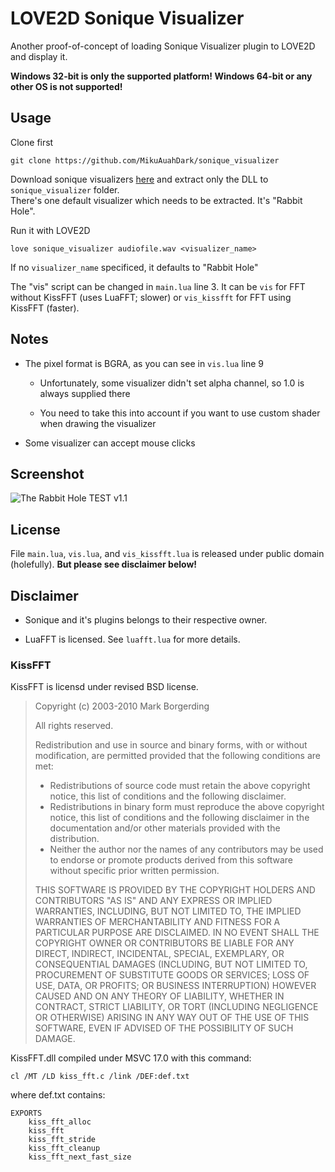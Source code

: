 LOVE2D Sonique Visualizer
=========================

Another proof-of-concept of loading Sonique Visualizer plugin to LOVE2D and display it.

**Windows 32-bit is only the supported platform! Windows 64-bit or any other OS is not supported!**

Usage
-----

Clone first

    git clone https://github.com/MikuAuahDark/sonique_visualizer

Download sonique visualizers [here](http://aimp.ru/index.php?do=catalog&rec_id=36) and extract only the DLL to `sonique_visualizer` folder.  
There's one default visualizer which needs to be extracted. It's "Rabbit Hole".

Run it with LOVE2D

    love sonique_visualizer audiofile.wav <visualizer_name>

If no `visualizer_name` specificed, it defaults to "Rabbit Hole"

The "vis" script can be changed in `main.lua` line 3. It can be `vis` for FFT without KissFFT (uses LuaFFT; slower) or `vis_kissfft` for FFT using KissFFT (faster).

Notes
-----

* The pixel format is BGRA, as you can see in `vis.lua` line 9

  * Unfortunately, some visualizer didn't set alpha channel, so 1.0 is always supplied there
  
  * You need to take this into account if you want to use custom shader when drawing the visualizer

* Some visualizer can accept mouse clicks

Screenshot
----------

![The Rabbit Hole TEST v1.1](https://i.imgur.com/tviWg5r.png)

License
-------

File `main.lua`, `vis.lua`, and `vis_kissfft.lua` is released under public domain (holefully). **But please see disclaimer below!**

Disclaimer
----------

* Sonique and it's plugins belongs to their respective owner.

* LuaFFT is licensed. See `luafft.lua` for more details.

### KissFFT

KissFFT is licensd under revised BSD license.

> Copyright (c) 2003-2010 Mark Borgerding
> 
> All rights reserved.
> 
> Redistribution and use in source and binary forms, with or without modification, are permitted provided that the following conditions are met:
> 
> 	* Redistributions of source code must retain the above copyright notice, this list of conditions and the following disclaimer.
> 	* Redistributions in binary form must reproduce the above copyright notice, this list of conditions and the following disclaimer in the documentation and/or other materials provided with the distribution.
> 	* Neither the author nor the names of any contributors may be used to endorse or promote products derived from this software without specific prior written permission.
> 
> THIS SOFTWARE IS PROVIDED BY THE COPYRIGHT HOLDERS AND CONTRIBUTORS "AS IS" AND ANY EXPRESS OR IMPLIED WARRANTIES, INCLUDING, BUT NOT LIMITED TO, THE IMPLIED WARRANTIES OF MERCHANTABILITY AND FITNESS FOR A PARTICULAR PURPOSE ARE DISCLAIMED. IN NO EVENT SHALL THE COPYRIGHT OWNER OR CONTRIBUTORS BE LIABLE FOR ANY DIRECT, INDIRECT, INCIDENTAL, SPECIAL, EXEMPLARY, OR CONSEQUENTIAL DAMAGES (INCLUDING, BUT NOT LIMITED TO, PROCUREMENT OF SUBSTITUTE GOODS OR SERVICES; LOSS OF USE, DATA, OR PROFITS; OR BUSINESS INTERRUPTION) HOWEVER CAUSED AND ON ANY THEORY OF LIABILITY, WHETHER IN CONTRACT, STRICT LIABILITY, OR TORT (INCLUDING NEGLIGENCE OR OTHERWISE) ARISING IN ANY WAY OUT OF THE USE OF THIS SOFTWARE, EVEN IF ADVISED OF THE POSSIBILITY OF SUCH DAMAGE.

KissFFT.dll compiled under MSVC 17.0 with this command:

    cl /MT /LD kiss_fft.c /link /DEF:def.txt

where def.txt contains:

	EXPORTS
		kiss_fft_alloc
		kiss_fft
		kiss_fft_stride
		kiss_fft_cleanup
		kiss_fft_next_fast_size
